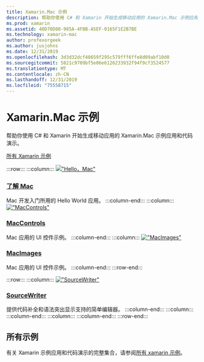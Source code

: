 ```yaml
---
title: Xamarin.Mac 示例
description: 帮助你使用 C# 和 Xamarin 开始生成移动应用的 Xamarin.Mac 示例应用和代码演示。
ms.prod: xamarin
ms.assetid: 40D70D08-985A-4FBB-A5EF-0165F1E2B7BE
ms.technology: xamarin-mac
author: profexorgeek
ms.author: jusjohns
ms.date: 12/31/2019
ms.openlocfilehash: 3d3d32dcf48659f295c579fff6ffe8d09abf10d0
ms.sourcegitcommit: 5821c9709bf5e06e6126233932f94f9cf3524577
ms.translationtype: MT
ms.contentlocale: zh-CN
ms.lasthandoff: 12/31/2019
ms.locfileid: "75558715"
---
```

# <a name="xamarinmac-samples"></a>Xamarin.Mac 示例

帮助你使用 C# 和 Xamarin 开始生成移动应用的 Xamarin.Mac 示例应用和代码演示。

[所有 Xamarin 示例](https://docs.microsoft.com/samples/browse/?products=xamarin&term=Xamarin.Mac)

:::row:::
    :::column:::
[!["Hello，Mac"](images/hellomac.png)](https://docs.microsoft.com/samples/xamarin/mac-samples/hello-mac/)

### <a name="hello-machttpsdocsmicrosoftcomsamplesxamarinmac-sampleshello-mac"></a>[了解 Mac](https://docs.microsoft.com/samples/xamarin/mac-samples/hello-mac/)

Mac 开发入门所用的 Hello World 应用。
    :::column-end:::
    :::column:::
[!["MacControls"](images/controls.png)](https://docs.microsoft.com/samples/xamarin/mac-samples/maccontrols/)

### <a name="maccontrolshttpsdocsmicrosoftcomsamplesxamarinmac-samplesmaccontrols"></a>[MacControls](https://docs.microsoft.com/samples/xamarin/mac-samples/maccontrols/)

Mac 应用的 UI 控件示例。
    :::column-end:::
    :::column:::
[!["MacImages"](images/images.png)](https://docs.microsoft.com/samples/xamarin/mac-samples/macimages/)

### <a name="macimageshttpsdocsmicrosoftcomsamplesxamarinmac-samplesmacimages"></a>[MacImages](https://docs.microsoft.com/samples/xamarin/mac-samples/macimages/)

Mac 应用的 UI 控件示例。
    :::column-end:::
:::row-end:::

:::row:::
    :::column:::
[!["SourceWriter"](images/sourcewriter.png)](https://docs.microsoft.com/samples/xamarin/mac-samples/sourcewriter/)

### <a name="sourcewriterhttpsdocsmicrosoftcomsamplesxamarinmac-samplessourcewriter"></a>[SourceWriter](https://docs.microsoft.com/samples/xamarin/mac-samples/sourcewriter/)

提供代码补全和语法突出显示支持的简单编辑器。
    :::column-end:::
    :::column:::
    :::column-end:::
    :::column:::
    :::column-end:::
:::row-end:::

## <a name="all-samples"></a>所有示例

有关 Xamarin 示例应用和代码演示的完整集合，请参阅[所有 xamarin 示例](https://docs.microsoft.com/samples/browse/?products=xamarin&term=Xamarin.Mac)。
